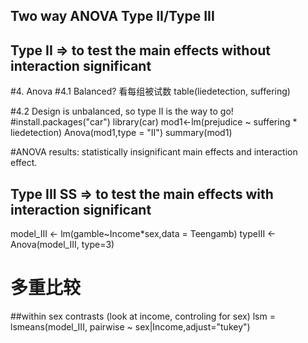 ## Two way ANOVA Type II/Type III 
## Type II  => to test the main effects without interaction significant
#4. Anova
#4.1 Balanced?   看每组被试数
table(liedetection, suffering)  

#4.2 Design is unbalanced, so type II is the way to go!
#install.packages("car")
library(car)
mod1<-lm(prejudice ~ suffering * liedetection)
Anova(mod1,type = "II")
summary(mod1)

#ANOVA results: statistically insignificant main effects and interaction effect.

## Type III SS => to test the main effects with interaction significant

model_III <- lm(gamble~Income*sex,data = Teengamb)
typeIII <- Anova(model_III, type=3)

# 多重比较
##within sex contrasts (look at income, controling for sex)
lsm = lsmeans(model_III, pairwise ~ sex|Income,adjust="tukey")
